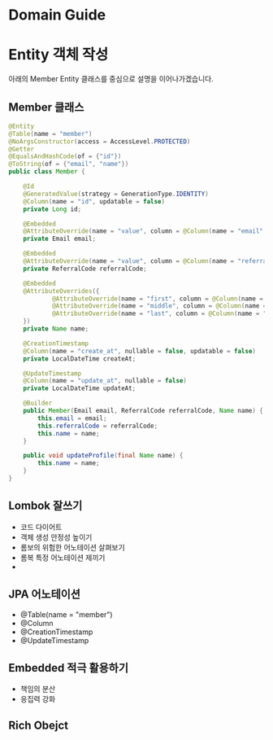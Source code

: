# Domain Guide

# Entity 객체 작성

아래의 Member Entity 클래스를 중심으로 설명을 이어나가겠습니다. 

## Member 클래스
```java
@Entity
@Table(name = "member")
@NoArgsConstructor(access = AccessLevel.PROTECTED)
@Getter
@EqualsAndHashCode(of = {"id"})
@ToString(of = {"email", "name"})
public class Member {

    @Id
    @GeneratedValue(strategy = GenerationType.IDENTITY)
    @Column(name = "id", updatable = false)
    private Long id;

    @Embedded
    @AttributeOverride(name = "value", column = @Column(name = "email", nullable = false, unique = true, updatable = false, length = 50))
    private Email email;

    @Embedded
    @AttributeOverride(name = "value", column = @Column(name = "referral_code", nullable = false, unique = true, updatable = false, length = 50))
    private ReferralCode referralCode;

    @Embedded
    @AttributeOverrides({
            @AttributeOverride(name = "first", column = @Column(name = "first_name", nullable = false)),
            @AttributeOverride(name = "middle", column = @Column(name = "middle_name")),
            @AttributeOverride(name = "last", column = @Column(name = "last_name", nullable = false))
    })
    private Name name;

    @CreationTimestamp
    @Column(name = "create_at", nullable = false, updatable = false)
    private LocalDateTime createAt;

    @UpdateTimestamp
    @Column(name = "update_at", nullable = false)
    private LocalDateTime updateAt;

    @Builder
    public Member(Email email, ReferralCode referralCode, Name name) {
        this.email = email;
        this.referralCode = referralCode;
        this.name = name;
    }

    public void updateProfile(final Name name) {
        this.name = name;
    }
}
```

## Lombok 잘쓰기 
* 코드 다이어트
* 객체 생성 안정성 높이기
* 롬보의 위험한 어노테이션 살펴보기
* 롬복 특정 어노테이션 제끼기
* 

## JPA 어노테이션

* @Table(name = "member")
* @Column
* @CreationTimestamp
* @UpdateTimestamp

## Embedded 적극 활용하기
* 책임의 분산
* 응집력 강화


## Rich Obejct